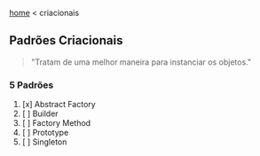 [home](../README.md) < criacionais

## Padrões Criacionais

>"Tratam de uma melhor maneira para instanciar os objetos."

### 5 Padrões

1. [x] Abstract Factory
2. [ ] Builder
3. [ ] Factory Method
4. [ ] Prototype
5. [ ] Singleton
